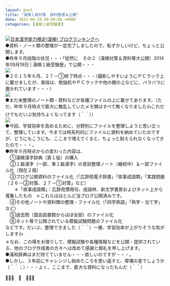 ```yaml
---
layout: post
title: "漢検１級対策　資料整理＆公開"
date: 2015-06-28 00:00:00 +0900
categories: [漢検１級受験歴]
---
```


[![](/syuusyuu9701/assets/images/漢検１級対策-資料整理＆公開-br_c_3028_1.gif)](http://blog.with2.net/link.php?1659096:3028 "日本漢字能力検定(漢検) ブログランキングへ")[日本漢字能力検定(漢検) ブログランキングへ](http://blog.with2.net/link.php?1659096:3028)  
●資料・ノート類の整理が一定完了しましたので、恥ずかしいけど、ちょっと公開します。  
●昨年９月段階の状況・・・「徒然に　その２（漢検対策＆資料等大公開）2014年09月19日 | 漢検１級受験歴」で公開・・・  
![](/syuusyuu9701/assets/images/漢検１級対策-資料整理＆公開-25d3cb5e9d01eb72a660edbe1fe27f58.jpg)  
●２０１５年６月、２７－①終了時点・・・（撮影しやすいようにＰＣラック上に載せましたが、普段は、勉強机やＰＣラックや他の棚の上などに、バラバラに置かれています・・・）  
![](/syuusyuu9701/assets/images/漢検１級対策-資料整理＆公開-a0cb5f330f5917eff44c5d9c3d7b597c.jpg)  
●まだ未整理のノート類・資料などが各種ファイルの上に載せてあります。（ただ、昨年９月時点で膨大に散乱していたメモ類はすべて無くなりました👍これだけでもだいぶ気持ちよくなってます（＾＾））  
![](/syuusyuu9701/assets/images/漢検１級対策-資料整理＆公開-4a7850b90395eae3db605ad2fc9c9119.jpg)  
●今回、学習効率を高めるために、分野別にファイルを整理しようと思い立って、整理しています。今までは時系列的にファイルに資料を納めていたのですが、どうにもこうにも、ここまで増えてくると、ちょっと耐えられなくなってきたので・・・。  
●昨年９月時点からの変わった内容は、  
　①漢検漢字辞典（第１版）の購入  
　②１級漢字（一部、準１級漢字）の音訓整理ノート（継続中）＆一部ファイル化（現在２冊）  
　③ブログ公開資料のファイル化（「広辞苑電子辞書」「故事成語類」「実践問題（２６－③対策、２７－①対策」など）  
　　＊「故事成語類」：広辞苑慣用句、成語林、新文学書房およびネット上から蒐集したもの　←これらはほとんど当ブログ公開済みです。  
　④その他ノートや資料類の整理・ファイル化（「四字熟語」「熟字・当て字」など）  
　⑤過去問（国会図書館からほぼ全部）のファイル化  
　⑥ネット等で公開されている模擬試験問題のファイル化  
などです。だいぶ、整理できました（＾＾）一層、学習効率が上がりそうな気がします👍  
＊なお、この場をお借りして、模擬試験や各種情報などを公開・提供されている、他のブログ作成者の方々へは改めて感謝と御礼を申し上げます。  
●漢和辞典はまだ持てていません・・・欲しいのですが・・・。  
●しかし、３年前にチャレンジし始めたころを思い返すと、霄壤の差でしょうか（＾＾；）・・・よく、ここまで、膨大な資料になったもんだ（＾＾）  
  
👋👋👋　🐑　👋👋👋  